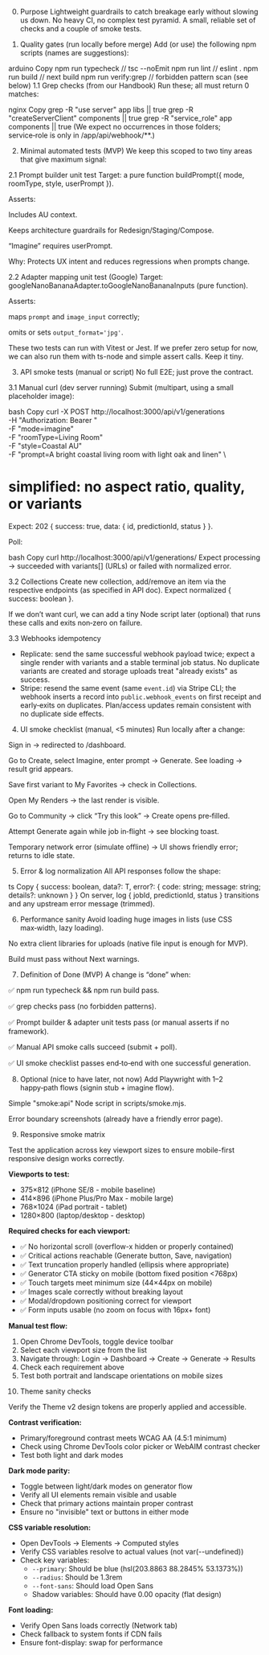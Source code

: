 0) Purpose
Lightweight guardrails to catch breakage early without slowing us down. No heavy CI, no complex test pyramid. A small, reliable set of checks and a couple of smoke tests.

1) Quality gates (run locally before merge)
Add (or use) the following npm scripts (names are suggestions):

arduino
Copy
npm run typecheck      // tsc --noEmit
npm run lint           // eslint .
npm run build          // next build
npm run verify:grep    // forbidden pattern scan (see below)
1.1 Grep checks (from our Handbook)
Run these; all must return 0 matches:

nginx
Copy
grep -R "use server" app libs || true
grep -R "createServerClient" components || true
grep -R "service_role" app components || true
(We expect no occurrences in those folders; service‑role is only in /app/api/webhook/**.)

2) Minimal automated tests (MVP)
We keep this scoped to two tiny areas that give maximum signal:

2.1 Prompt builder unit test
Target: a pure function buildPrompt({ mode, roomType, style, userPrompt }).

Asserts:

Includes AU context.

Keeps architecture guardrails for Redesign/Staging/Compose.

“Imagine” requires userPrompt.

Why: Protects UX intent and reduces regressions when prompts change.

2.2 Adapter mapping unit test (Google)
Target: googleNanoBananaAdapter.toGoogleNanoBananaInputs (pure function).

Asserts:

maps `prompt` and `image_input` correctly; 

omits or sets `output_format='jpg'`.

These two tests can run with Vitest or Jest. If we prefer zero setup for now, we can also run them with ts-node and simple assert calls. Keep it tiny.

3) API smoke tests (manual or script)
No full E2E; just prove the contract.

3.1 Manual curl (dev server running)
Submit (multipart, using a small placeholder image):

bash
Copy
curl -X POST http://localhost:3000/api/v1/generations \
  -H "Authorization: Bearer <dev-session-cookie-or-header>" \
  -F "mode=imagine" \
  -F "roomType=Living Room" \
  -F "style=Coastal AU" \
  -F "prompt=A bright coastal living room with light oak and linen" \
  # simplified: no aspect ratio, quality, or variants
Expect: 202 { success: true, data: { id, predictionId, status } }.

Poll:

bash
Copy
curl http://localhost:3000/api/v1/generations/<id>
Expect processing → succeeded with variants[] (URLs) or failed with normalized error.

3.2 Collections
Create new collection, add/remove an item via the respective endpoints (as specified in API doc). Expect normalized { success: boolean }.

If we don’t want curl, we can add a tiny Node script later (optional) that runs these calls and exits non‑zero on failure.

3.3 Webhooks idempotency
- Replicate: send the same successful webhook payload twice; expect a single render with variants and a stable terminal job status. No duplicate variants are created and storage uploads treat "already exists" as success.
- Stripe: resend the same event (same `event.id`) via Stripe CLI; the webhook inserts a record into `public.webhook_events` on first receipt and early‑exits on duplicates. Plan/access updates remain consistent with no duplicate side effects.

4) UI smoke checklist (manual, <5 minutes)
Run locally after a change:

Sign in → redirected to /dashboard.

Go to Create, select Imagine, enter prompt → Generate. See loading → result grid appears.

Save first variant to My Favorites → check in Collections.

Open My Renders → the last render is visible.

Go to Community → click “Try this look” → Create opens pre‑filled.

Attempt Generate again while job in‑flight → see blocking toast.

Temporary network error (simulate offline) → UI shows friendly error; returns to idle state.

5) Error & log normalization
All API responses follow the shape:

ts
Copy
{ success: boolean, data?: T, error?: { code: string; message: string; details?: unknown } }
On server, log { jobId, predictionId, status } transitions and any upstream error message (trimmed).

6) Performance sanity
Avoid loading huge images in lists (use CSS max‑width, lazy loading).

No extra client libraries for uploads (native file input is enough for MVP).

Build must pass without Next warnings.

7) Definition of Done (MVP)
A change is “done” when:

✅ npm run typecheck && npm run build pass.

✅ grep checks pass (no forbidden patterns).

✅ Prompt builder & adapter unit tests pass (or manual asserts if no framework).

✅ Manual API smoke calls succeed (submit + poll).

✅ UI smoke checklist passes end‑to‑end with one successful generation.

8) Optional (nice to have later, not now)
Add Playwright with 1–2 happy‑path flows (signin stub + imagine flow).

Simple "smoke:api" Node script in scripts/smoke.mjs.

Error boundary screenshots (already have a friendly error page).

9) Responsive smoke matrix

Test the application across key viewport sizes to ensure mobile-first responsive design works correctly.

**Viewports to test:**
- 375×812 (iPhone SE/8 - mobile baseline)
- 414×896 (iPhone Plus/Pro Max - mobile large)
- 768×1024 (iPad portrait - tablet)
- 1280×800 (laptop/desktop - desktop)

**Required checks for each viewport:**
- ✅ No horizontal scroll (overflow-x hidden or properly contained)
- ✅ Critical actions reachable (Generate button, Save, navigation)
- ✅ Text truncation properly handled (ellipsis where appropriate)
- ✅ Generator CTA sticky on mobile (bottom fixed position <768px)
- ✅ Touch targets meet minimum size (44×44px on mobile)
- ✅ Images scale correctly without breaking layout
- ✅ Modal/dropdown positioning correct for viewport
- ✅ Form inputs usable (no zoom on focus with 16px+ font)

**Manual test flow:**
1. Open Chrome DevTools, toggle device toolbar
2. Select each viewport size from the list
3. Navigate through: Login → Dashboard → Create → Generate → Results
4. Check each requirement above
5. Test both portrait and landscape orientations on mobile sizes

10) Theme sanity checks

Verify the Theme v2 design tokens are properly applied and accessible.

**Contrast verification:**
- Primary/foreground contrast meets WCAG AA (4.5:1 minimum)
- Check using Chrome DevTools color picker or WebAIM contrast checker
- Test both light and dark modes

**Dark mode parity:**
- Toggle between light/dark modes on generator flow
- Verify all UI elements remain visible and usable
- Check that primary actions maintain proper contrast
- Ensure no "invisible" text or buttons in either mode

**CSS variable resolution:**
- Open DevTools → Elements → Computed styles
- Verify CSS variables resolve to actual values (not var(--undefined))
- Check key variables:
  - `--primary`: Should be blue (hsl(203.8863 88.2845% 53.1373%))
  - `--radius`: Should be 1.3rem
  - `--font-sans`: Should load Open Sans
  - Shadow variables: Should have 0.00 opacity (flat design)

**Font loading:**
- Verify Open Sans loads correctly (Network tab)
- Check fallback to system fonts if CDN fails
- Ensure font-display: swap for performance
